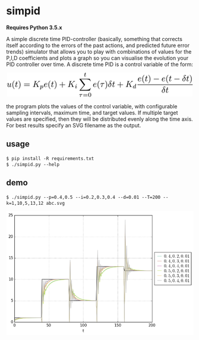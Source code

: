 # simpid

**Requires Python 3.5.x**

A simple discrete time PID-controller (basically, something that corrects itself
according to the errors of the past actions, and predicted future error trends)
simulator that allows you to play with combinations of values for the P,I,D coefficients
and plots a graph so you can visualise the evolution your PID controller over
time. A discrete time PID is a control variable of the form:

<p align='center'><img src='images/ut.png' width='500'/></p>

the program plots the values of the control variable, with configurable sampling
intervals, maximum time, and target values. If multiple target values are specified,
then they will be distributed evenly along the time axis. For best results specify
an SVG filename as the output.

## usage

    $ pip install -R requirements.txt
    $ ./simpid.py --help

## demo

    $ ./simpid.py --p=0.4,0.5 --i=0.2,0.3,0.4 --d=0.01 --T=200 --k=1,10,5,13,12 abc.svg

<img src='images/out.png'/>
